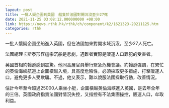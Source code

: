 ```yaml
---
layout: post
title: 一批人疑企圖到英國　船隻於法國對開沉沒至少27死
date: 2021-11-25 03:08:12.000000000 +08:00
link: https://news.rthk.hk/rthk/ch/component/k2/1621323-20211125.htm
categories: rthk
---
```


一批人懷疑企圖坐船進入英國，但在法國加來對開水域沉沒，至少27人死亡。

法國總理卡斯泰形容這宗沉船是悲劇，遇難者實際是販運人口罪犯的受害者。

英國首相約翰遜感到震驚。他同高層官員舉行緊急危機會議。約翰遜強調，在繁忙的英倫海峽航道上企圖橫越入境，具高度危險性，必須採取更多措施，打擊販運人口，避免更多人受欺騙。不過，他又表示，難以說服法國採取行動，改善情況。

估計今年至今超過25000人乘坐小艇，企圖橫越英倫海峽進入英國，是去年全年的三倍。英國政府指責法國對情況失控，又指控有不法集團操控，販運人口，牟取利益。
